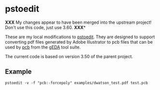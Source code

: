pstoedit
========

**XXX** My changes appear to have been merged into the upstream
  project!  Don't use this code, just use 3.60. **XXX***



These are my local modifications to
[pstoedit](http://www.pstoedit.net/).  They are designed to support
converting pdf files generated by Adobe Illustrator to pcb files that
can be used by [pcb](http://pcb.gpleda.org/) from the
[gEDA](http://www.gpleda.org/) tool suite.

The current code is based on version 3.50 of the parent project.

Example
-------

    pstoedit -v -f "pcb:-forcepoly" examples/dwatson_test.pdf test.pcb

